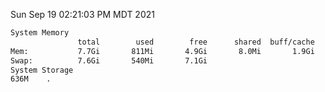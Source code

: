 Sun Sep 19 02:21:03 PM MDT 2021
```bash
System Memory
               total        used        free      shared  buff/cache   available
Mem:           7.7Gi       811Mi       4.9Gi       8.0Mi       1.9Gi       6.5Gi
Swap:          7.6Gi       540Mi       7.1Gi
System Storage
636M	.
```
